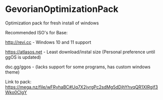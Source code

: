 # GevorianOptimizationPack
Optimization pack for fresh install of windows

Recommended ISO's for Base:

http://revi.cc - Windows 10 and 11 support

https://atlasos.net - Least download/instal size (Personal preference until ggOS is updated)

dsc.gg/ggos - (lacks support for some programs, has custom windows theme)


Link to pack:
https://mega.nz/file/wFRyhaBC#Uq7X2jyrgPc2sdMg5dDjhYhvqQR1XIRgif3Wko0ClgY
